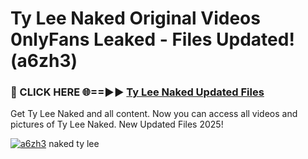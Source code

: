# Ty Lee Naked Original Videos 0nlyFans Leaked - Files Updated! (a6zh3)

<h3>🔴 CLICK HERE 🌐==►► <a href="https://tinyurl.com/yckcrads" rel="nofollow">Ty Lee Naked Updated Files</a></h3>

Get Ty Lee Naked and all content. Now you can access all videos and pictures of Ty Lee Naked. New Updated Files 2025!

[![a6zh3](https://i.imgur.com/hpKpOFt.gif)](https://tinyurl.com/yckcrads)
naked ty lee